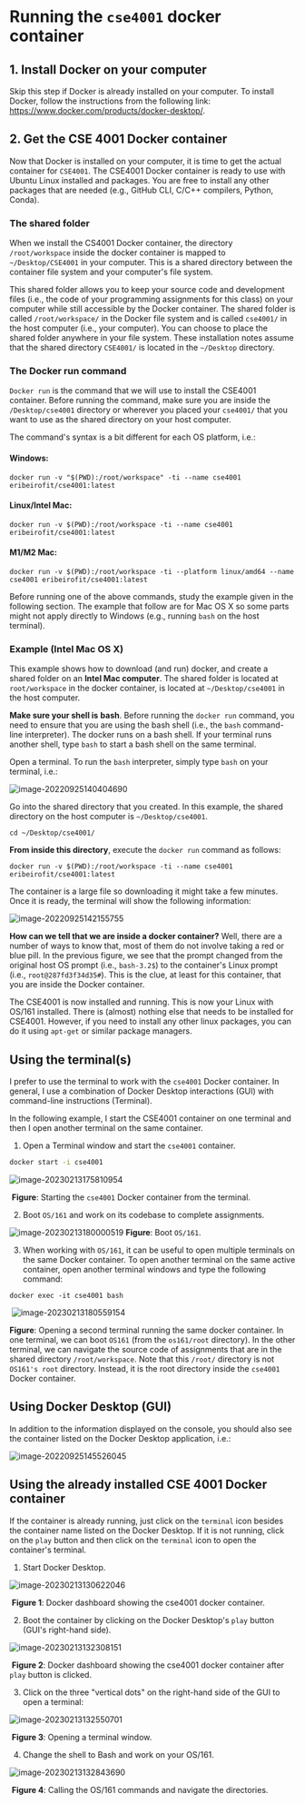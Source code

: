 # Running the `cse4001` docker container

## 1. Install Docker on your computer

Skip this step if Docker is already installed on your computer. To install Docker, follow the instructions from the following link: https://www.docker.com/products/docker-desktop/. 

## 2. Get the CSE 4001 Docker container

Now that Docker is installed on your computer, it is time to get the actual container for `CSE4001`. The CSE4001 Docker container is ready to use with Ubuntu Linux installed and packages. You are free to install any other packages that are needed (e.g., GitHub CLI, C/C++ compilers, Python, Conda).   

### The shared folder 
When we install the CS4001 Docker container, the directory `/root/workspace` inside the docker container is mapped to `~/Desktop/CSE4001` in your computer. This is a shared directory between the container file system and your computer's file system. 

This shared folder allows you to keep your source code and development files (i.e., the code of your programming assignments for this class) on your computer while still accessible by the Docker container. The shared folder is called `/root/workspace/` in the Docker file system and is called `cse4001/` in the host computer (i.e., your computer). You can choose to place the shared folder anywhere in your file system. These installation notes assume that the shared directory `CSE4001/` is located in the `~/Desktop` directory. 

### The Docker run command

`Docker run` is the command that we will use to install the CSE4001 container. Before running the command, make sure you are inside the `/Desktop/cse4001` directory or wherever you placed your `cse4001/` that you want to use as the shared directory on your host computer. 

The command's syntax is a bit different for each OS platform, i.e.: 

#### Windows:

```shell
docker run -v "$(PWD):/root/workspace" -ti --name cse4001 eribeirofit/cse4001:latest
```

#### Linux/Intel Mac:

```shell
docker run -v $(PWD):/root/workspace -ti --name cse4001 eribeirofit/cse4001:latest
```

#### M1/M2 Mac:

```shell
docker run -v $(PWD):/root/workspace -ti --platform linux/amd64 --name cse4001 eribeirofit/cse4001:latest
```

Before running one of the above commands, study the example given in the following section. The example that follow are for Mac OS X so some parts might not apply directly to Windows (e.g., running `bash` on the host terminal).

### Example (Intel Mac OS X)

This example shows how to download (and run) docker, and create a shared folder on an **Intel Mac computer**. The shared folder is located at `root/workspace` in the docker container, is located at `~/Desktop/cse4001` in the host computer.  

**Make sure your shell is** **bash**. Before running the `docker run` command, you need to ensure that you are using the bash shell (i.e., the `bash` command-line interpreter). The docker runs on a bash shell. If your terminal runs another shell, type `bash` to start a bash shell on the same terminal. 

Open a terminal. To run the `bash` interpreter, simply type `bash` on your terminal, i.e.: 

![image-20220925140404690](./image-20220925140404690.png)

Go into the shared directory that you created. In this example, the shared directory on the host computer is `~/Desktop/cse4001`. 

```shell
cd ~/Desktop/cse4001/
```

**From inside this directory**, execute the `docker run` command as follows:

```shell
docker run -v $(PWD):/root/workspace -ti --name cse4001 eribeirofit/cse4001:latest
```

The container is a large file so downloading it might take a few minutes. Once it is ready, the terminal will show the following information: 

![image-20220925142155755](./image-20220925142155755.png)

**How can we tell that we are inside a docker container?** 
Well, there are a number of ways to know that, most of them do not involve taking a red or blue pill. In the previous figure, we see that the prompt changed from the original host OS prompt (i.e., `bash-3.2$`) to the container's Linux prompt (i.e., `root@287fd3f34d35#`). This is the clue, at least for this container, that you are inside the Docker container. 

The CSE4001 is now installed and running. This is now your Linux with OS/161 installed. There is (almost) nothing else that needs to be installed for CSE4001. However, if you need to install any other linux packages, you can do it using `apt-get` or similar package managers. 



## Using the terminal(s)

I prefer to use the terminal to work with the `cse4001` Docker container. In general, I use a combination of Docker Desktop interactions (GUI) with command-line instructions (Terminal). 

In the following example, I start the CSE4001 container on one terminal and then I open another terminal on the same container. 

1. Open a Terminal window and start the `cse4001` container.

```bash
docker start -i cse4001
```

![image-20230213175810954](image-20230213175810954.png)

​	**Figure**: Starting the `cse4001` Docker container from the terminal. 



2. Boot `OS/161` and work on its codebase to complete assignments. 

![image-20230213180000519](image-20230213180000519.png)
**Figure**: Boot `OS/161`.


3. When working with `OS/161`, it can be useful to open multiple terminals on the same Docker container. To open another terminal on the same active container, open another terminal windows and type the following command: 

 ```shell
 docker exec -it cse4001 bash
 ```

​    ![image-20230213180559154](image-20230213180559154.png)

**Figure**: Opening a second terminal running the same docker container. In one terminal, we can boot `OS161` (from the `os161/root` directory). In the other terminal, we can navigate the source code of assignments that are in the shared directory `/root/workspace`. Note that this `/root/` directory is not `OS161's root` directory. Instead, it is the root directory inside the `cse4001` Docker container. 









## Using Docker Desktop (GUI)


In addition to the information displayed on the console, you should also see the container listed on the Docker Desktop application, i.e.: 

![image-20220925145526045](./image-20220925145526045.png)

## Using the already installed CSE 4001 Docker container

If the container is already running, just click on the `terminal` icon besides the container name listed on the Docker Desktop. If it is not running, click on the `play` button and then click on the `terminal` icon to open the container's terminal. 



1. Start Docker Desktop.

![image-20230213130622046](image-20230213130622046.png)

​	**Figure 1**: Docker dashboard showing the cse4001 docker container. 



2. Boot the container by clicking on the Docker Desktop's `play` button (GUI's right-hand side).

![image-20230213132308151](image-20230213132308151.png)

​	**Figure 2**: Docker dashboard showing the cse4001 docker container after `play` button is clicked. 



3. Click on the three "vertical dots" on the right-hand side of the GUI to open a terminal: 

![image-20230213132550701](image-20230213132550701.png)

​	**Figure 3**: Opening a terminal window.

4. Change the shell to Bash and work on your OS/161.

![image-20230213132843690](image-20230213132843690.png)

​	**Figure 4**: Calling the OS/161 commands and navigate the directories. 


